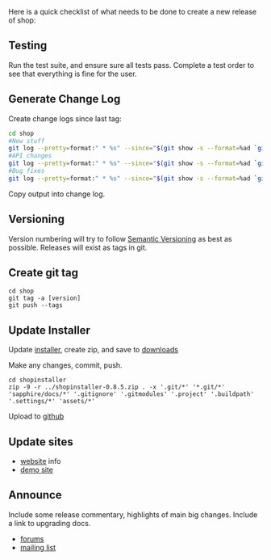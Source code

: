 Here is a quick checklist of what needs to be done to create a new release of shop:

## Testing

Run the test suite, and ensure sure all tests pass.
Complete a test order to see that everything is fine for the user.

## Generate Change Log
Create change logs since last tag:

```sh
cd shop
#New stuff
git log --pretty=format:" * %s" --since="$(git show -s --format=%ad `git rev-list --tags --max-count=1`)" --grep='^enhance\|^new\|^added' -i
#API changes
git log --pretty=format:" * %s" --since="$(git show -s --format=%ad `git rev-list --tags --max-count=1`)" --grep='^api'  -i
#Bug fixes
git log --pretty=format:" * %s" --since="$(git show -s --format=%ad `git rev-list --tags --max-count=1`)" --grep='^bug\|^fix' -i
```

Copy output into change log.

## Versioning

Version numbering will try to follow [Semantic Versioning](http://semver.org/) as best as possible.
Releases will exist as tags in git.

## Create git tag

    cd shop
    git tag -a [version]
    git push --tags

## Update Installer

Update [installer](https://github.com/burnbright/silverstripe-installer/tree/shop), create zip, and save to [downloads](https://github.com/burnbright/silverstripe-shop/downloads)

Make any changes, commit, push.

    cd shopinstaller
    zip -9 -r ../shopinstaller-0.8.5.zip . -x '.git/*' '*.git/*' 'sapphire/docs/*' '.gitignore' '.gitmodules' '.project' '.buildpath' '.settings/*' 'assets/*'

Upload to [github](https://github.com/burnbright/silverstripe-shop/downloads)

## Update sites

* [website](http://ss-shop.org) info
* [demo site](http://demo.ss-shop.org)


## Announce

Include some release commentary, highlights of main big changes. Include a link to upgrading docs.

* [forums](https://www.silverstripe.org/community/forums/e-commerce-modules/)
* [mailing list](http://groups.google.com/group/silverstripe-ecommerce)